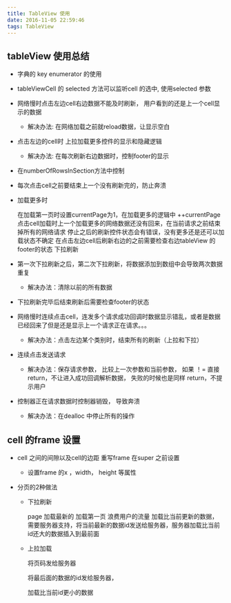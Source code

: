```yaml
---
title: TableView 使用
date: 2016-11-05 22:59:46
tags: TableView
---
```


## tableView 使用总结

- 字典的 key enumerator 的使用

- tableViewCell 的 selected 方法可以监听cell 的选中, 使用selected 参数

- 网络慢时点击左边cell右边数据不能及时刷新， 用户看到的还是上一个cell显示的数据

	- 解决办法: 在网络加载之前就reload数据，让显示空白

- 点击左边的cell时 上拉加载更多控件的显示和隐藏逻辑

	- 解决办法: 在每次刷新右边数据时，控制footer的显示


- 在numberOfRowsInSection方法中控制

- 每次点击cell之前要结束上一个没有刷新完的，防止奔溃

- 加载更多时

	在加载第一页时设置currentPage为1，在加载更多的逻辑中 ++currentPage
	点击cell加载时上一个加载更多的网络数据还没有回来，在当前请求之前结束掉所有的网络请求
	停止之后的刷新控件状态会有错误，没有更多还是还可以加载状态不确定
	在点击左边cell后刷新右边的之前需要检查右边tableView 的footer的状态
	下拉刷新

- 第一次下拉刷新之后，第二次下拉刷新，将数据添加到数组中会导致两次数据重复

	- 解决办法：清除以前的所有数据

- 下拉刷新完毕后结束刷新后需要检查footer的状态

- 网络慢时连续点击cell，连发多个请求成功回调时数据显示错乱，或者是数据已经回来了但是还是显示上一个请求正在请求。。。
	
	- 解决办法：点击左边某个类别时，结束所有的刷新（上拉和下拉）

- 连续点击发送请求

	- 解决办法：保存请求参数， 比较上一次参数和当前参数， 如果 ！= 直接return，不让进入成功回调解析数据， 失败的时候也是同样 return，不提示用户

- 控制器正在请求数据时控制器销毁， 导致奔溃

	- 解决办法：在dealloc 中停止所有的操作

## cell 的frame 设置

- cell 之间的间隙以及cell的边距 重写frame 在super 之前设置
	- 设置frame 的x ，width， height 等属性

- 分页的2种做法

	- 下拉刷新

		page 加载最新的 加载第一页 浪费用户的流量
		加载比当前更新的数据， 需要服务器支持，将当前最新的数据id发送给服务器，服务器加载比当前id还大的数据插入到最前面
	
	- 上拉加载
		
		将页码发给服务器
		
		将最后面的数据的id发给服务器，
		
		加载比当前id更小的数据